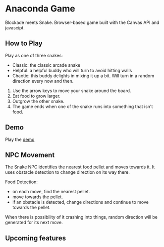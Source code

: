 # Anaconda Game

Blockade meets Snake.
Browser-based game built with the Canvas API and javascipt.

## How to Play

Play as one of three snakes: 
- Classic: the classic arcade snake
- Helpful: a helpful buddy who will turn to avoid hitting walls
- Chaotic: this buddy delights in mixing it up a bit. Will turn in a random direction every now and then.

1. Use the arrow keys to move your snake around the board.
2. Eat food to grow larger.
3. Outgrow the other snake.
4. The game ends when one of the snake runs into something that isn't food.


## Demo

Play the [demo](https://ncbui.github.io/Anaconda-game/)

## NPC Movement

The Snake NPC identifies the nearest food pellet and moves towards it. It uses obstacle detection to change direction on its way there.

Food Detection:
- on each move, find the nearest pellet.
- move towards the pellet.
- if an obstacle is detected, change directions and continue to move towards the pellet.

When there is possibility of it crashing into things, random direction will be generated for its next move.

## Upcoming features

